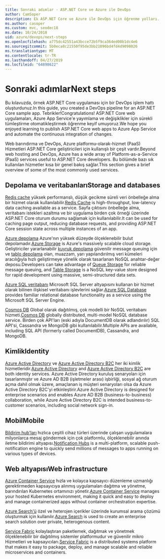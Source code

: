 ```yaml
---
title: Sonraki adımlar - ASP.NET Core ve Azure ile DevOps
author: CamSoper
description: Ek ASP.NET Core ve Azure ile DevOps için öğrenme yolları.
ms.author: casoper
ms.custom: mvc, seodec18
ms.date: 10/24/2018
uid: azure/devops/next-steps
ms.openlocfilehash: a775dc42551a43bcce72b5f9ca364ed00b1dc4e6
ms.sourcegitcommit: 5b0eca8c21550f95de3bb21096bd4fd4d9098026
ms.translationtype: MT
ms.contentlocale: tr-TR
ms.lasthandoff: 04/27/2019
ms.locfileid: "64898622"
---
```

# <a name="next-steps"></a><span data-ttu-id="086f8-103">Sonraki adımlar</span><span class="sxs-lookup"><span data-stu-id="086f8-103">Next steps</span></span>

<span data-ttu-id="086f8-104">Bu kılavuzda, örnek ASP.NET Core uygulaması için bir DevOps işlem hattı oluşturdunuz.</span><span class="sxs-lookup"><span data-stu-id="086f8-104">In this guide, you created a DevOps pipeline for an ASP.NET Core sample app.</span></span> <span data-ttu-id="086f8-105">Tebrikler!</span><span class="sxs-lookup"><span data-stu-id="086f8-105">Congratulations!</span></span> <span data-ttu-id="086f8-106">ASP.NET Core web uygulamaları, Azure App Service'e yayımlama ve değişiklikler için sürekli tümleştirme otomatikleştirmek öğrenme keyif umuyoruz.</span><span class="sxs-lookup"><span data-stu-id="086f8-106">We hope you enjoyed learning to publish ASP.NET Core web apps to Azure App Service and automate the continuous integration of changes.</span></span>

<span data-ttu-id="086f8-107">Web barındırma ve DevOps, Azure platformu-olarak-hizmet (PaaS) Hizmetleri ASP.NET Core geliştiricileri için kullanışlı bir çeşit vardır.</span><span class="sxs-lookup"><span data-stu-id="086f8-107">Beyond web hosting and DevOps, Azure has a wide array of Platform-as-a-Service (PaaS) services useful to ASP.NET Core developers.</span></span> <span data-ttu-id="086f8-108">Bu bölümde bazı sık kullanılan hizmetler kısa bir genel bakış sağlar.</span><span class="sxs-lookup"><span data-stu-id="086f8-108">This section gives a brief overview of some of the most commonly used services.</span></span>

## <a name="storage-and-databases"></a><span data-ttu-id="086f8-109">Depolama ve veritabanları</span><span class="sxs-lookup"><span data-stu-id="086f8-109">Storage and databases</span></span>

<span data-ttu-id="086f8-110">[Redis cache](/azure/redis-cache/) yüksek performanslı, düşük gecikme süreli veri önbelleğe alma bir hizmet olarak kullanılabilir.</span><span class="sxs-lookup"><span data-stu-id="086f8-110">[Redis Cache](/azure/redis-cache/) is high-throughput, low-latency data caching available as a service.</span></span> <span data-ttu-id="086f8-111">Sayfa çıktısını önbelleğe alma, veritabanı istekleri azaltma ve bir uygulama birden çok örneği üzerinde ASP.NET Core oturum durumu sağlamak için kullanılabilir.</span><span class="sxs-lookup"><span data-stu-id="086f8-111">It can be used for caching page output, reducing database requests, and providing ASP.NET Core session state across multiple instances of an app.</span></span>

<span data-ttu-id="086f8-112">[Azure depolama](/azure/storage/) Azure'nın yüksek düzeyde ölçeklenebilir bulut depolamadır.</span><span class="sxs-lookup"><span data-stu-id="086f8-112">[Azure Storage](/azure/storage/) is Azure's massively scalable cloud storage.</span></span> <span data-ttu-id="086f8-113">Geliştiriciler yararlanabilir [kuyruk depolama](/azure/storage/queues/storage-queues-introduction) güvenilir message queuing için ve [tablo depolama](/azure/storage/tables/table-storage-overview) olan, muazzam, yarı yapılandırılmış veri kümeleri aracılığıyla hızlı geliştirmeye yönelik olarak tasarlanan NoSQL anahtar-değer deposu.</span><span class="sxs-lookup"><span data-stu-id="086f8-113">Developers can take advantage of [Queue Storage](/azure/storage/queues/storage-queues-introduction) for reliable message queuing, and [Table Storage](/azure/storage/tables/table-storage-overview) is a NoSQL key-value store designed for rapid development using massive, semi-structured data sets.</span></span>

<span data-ttu-id="086f8-114">[Azure SQL veritabanı](/azure/sql-database/) Microsoft SQL Server altyapısını kullanan bir hizmet olarak bilinen ilişkisel veritabanı işlevlerini sağlar.</span><span class="sxs-lookup"><span data-stu-id="086f8-114">[Azure SQL Database](/azure/sql-database/) provides familiar relational database functionality as a service using the Microsoft SQL Server Engine.</span></span>

<span data-ttu-id="086f8-115">[Cosmos DB](/azure/cosmos-db/) Global olarak dağıtılmış, çok modelli bir NoSQL veritabanı hizmeti.</span><span class="sxs-lookup"><span data-stu-id="086f8-115">[Cosmos DB](/azure/cosmos-db/) globally distributed, multi-model NoSQL database service.</span></span> <span data-ttu-id="086f8-116">Birden çok API'ları (eski adıyla DocumentDB olarak adlandırılır) SQL API'si, Cassandra ve MongoDB gibi kullanılabilir.</span><span class="sxs-lookup"><span data-stu-id="086f8-116">Multiple APIs are available, including SQL API (formerly called DocumentDB), Cassandra, and MongoDB.</span></span>

## <a name="identity"></a><span data-ttu-id="086f8-117">Kimlik</span><span class="sxs-lookup"><span data-stu-id="086f8-117">Identity</span></span>

<span data-ttu-id="086f8-118">[Azure Active Directory](/azure/active-directory/) ve [Azure Active Directory B2C](/azure/active-directory-b2c/) her iki kimlik hizmetleridir.</span><span class="sxs-lookup"><span data-stu-id="086f8-118">[Azure Active Directory](/azure/active-directory/) and [Azure Active Directory B2C](/azure/active-directory-b2c/) are both identity services.</span></span> <span data-ttu-id="086f8-119">Azure Active Directory kuruluş senaryoları için tasarlanmıştır ve Azure AD B2B (işletmeler arası) işbirliği, sosyal ağ oturum açma dahil olmak üzere, amaçlanan iş müşteri senaryoları olsa da Azure Active Directory B2C'yi etkinleştirir.</span><span class="sxs-lookup"><span data-stu-id="086f8-119">Azure Active Directory is designed for enterprise scenarios and enables Azure AD B2B (business-to-business) collaboration, while Azure Active Directory B2C is intended business-to-customer scenarios, including social network sign-in.</span></span>

## <a name="mobile"></a><span data-ttu-id="086f8-120">Mobil</span><span class="sxs-lookup"><span data-stu-id="086f8-120">Mobile</span></span>

<span data-ttu-id="086f8-121">[Bildirim hub'ları](/azure/notification-hubs/) hızlıca çeşitli cihaz türleri üzerinde çalışan uygulamalara milyonlarca mesaj göndermek için çok platformlu, ölçeklenebilir anında iletme bildirimi altyapısı.</span><span class="sxs-lookup"><span data-stu-id="086f8-121">[Notification Hubs](/azure/notification-hubs/) is a multi-platform, scalable push-notification engine to quickly send millions of messages to apps running on various types of devices.</span></span>

## <a name="web-infrastructure"></a><span data-ttu-id="086f8-122">Web altyapısı</span><span class="sxs-lookup"><span data-stu-id="086f8-122">Web infrastructure</span></span>

<span data-ttu-id="086f8-123">[Azure Container Service](/azure/aks/) hızla ve kolayca kapsayıcı düzenleme uzmanlığı gerektirmeden kapsayıcıya alınmış uygulamaları dağıtma ve yönetme, barındırılan Kubernetes ortamınızı yönetir.</span><span class="sxs-lookup"><span data-stu-id="086f8-123">[Azure Container Service](/azure/aks/) manages your hosted Kubernetes environment, making it quick and easy to deploy and manage containerized apps without container orchestration expertise.</span></span>

<span data-ttu-id="086f8-124">[Azure Search'ü](/azure/search/) özel ve heterojen içerikler üzerinde kurumsal arama çözümü oluşturmak için kullanılır.</span><span class="sxs-lookup"><span data-stu-id="086f8-124">[Azure Search](/azure/search/) is used to create an enterprise search solution over private, heterogenous content.</span></span>

<span data-ttu-id="086f8-125">[Service Fabric](/azure/service-fabric/) kolaylaştıran paketlemek, dağıtmak ve yönetmek ölçeklenebilir bir dağıtılmış sistemler platformudur ve güvenilir mikro Hizmetleri ve kapsayıcıları.</span><span class="sxs-lookup"><span data-stu-id="086f8-125">[Service Fabric](/azure/service-fabric/) is a distributed systems platform that makes it easy to package, deploy, and manage scalable and reliable microservices and containers.</span></span>
